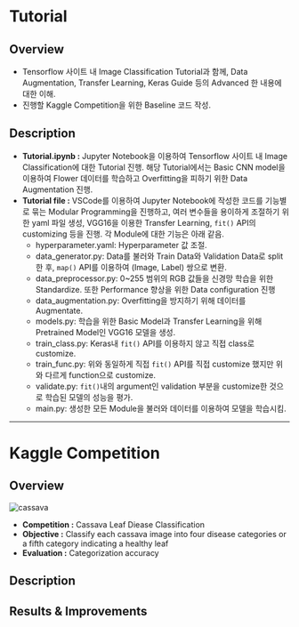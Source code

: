 # Tutorial

## Overview
+ Tensorflow 사이트 내 Image Classification Tutorial과 함께, Data Augmentation, Transfer Learning, Keras Guide 등의 Advanced 한 내용에 대한 이해.
+ 진행할 Kaggle Competition을 위한 Baseline 코드 작성.

## Description
+ **Tutorial.ipynb :** Jupyter Notebook을 이용하여 Tensorflow 사이트 내 Image Classification에 대한 Tutorial 진행. 해당 Tutorial에서는 Basic CNN model을 이용하여 Flower 데이터를 학습하고 Overfitting을 피하기 위한 Data Augmentation 진행.    
+ **Tutorial file :** VSCode를 이용하여 Jupyter Notebook에 작성한 코드를 기능별로 묶는 Modular Programming을 진행하고, 여러 변수들을 용이하게 조절하기 위한 yaml 파일 생성, VGG16을 이용한 Transfer Learning, `fit()` API의 customizing 등을 진행. 각 Module에 대한 기능은 아래 같음.
  + hyperparameter.yaml: Hyperparameter 값 조절.
  + data_generator.py: Data를 불러와 Train Data와 Validation Data로 split한 후, `map()` API를 이용하여 (Image, Label) 쌍으로 변환. 
  + data_preprocessor.py: 0~255 범위의 RGB 값들을 신경망 학습을 위한 Standardize. 또한 Performance 향상을 위한 Data configuration 진행
  + data_augmentation.py: Overfitting을 방지하기 위해 데이터를 Augmentate.
  + models.py: 학습을 위한 Basic Model과 Transfer Learning을 위해 Pretrained Model인 VGG16 모델을 생성.
  + train_class.py: Keras내 `fit()` API를 이용하지 않고 직접 class로 customize.
  + train_func.py: 위와 동일하게 직접 `fit()` API를 직접 customize 했지만 위와 다르게 function으로 customize.
  + validate.py: `fit()`내의 argument인 validation 부분을 customize한 것으로 학습된 모델의 성능을 평가.
  + main.py: 생성한 모든 Module을 불러와 데이터를 이용하여 모델을 학습시킴.

* * *

# Kaggle Competition
## Overview
![cassava](https://user-images.githubusercontent.com/53407163/105679077-4a543180-5f31-11eb-8e5a-a9401771de3c.JPG)
+ **Competition :** Cassava Leaf Diease Classification
+ **Objective :** Classify each cassava image into four disease categories or a fifth category indicating a healthy leaf
+ **Evaluation :** Categorization accuracy

## Description

## Results & Improvements
